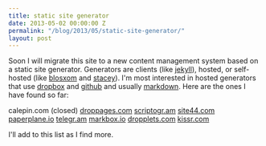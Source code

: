```yaml
---
title: static site generator
date: 2013-05-02 00:00:00 Z
permalink: "/blog/2013/05/static-site-generator/"
layout: post
---
```


Soon I will migrate this site to a new content management system based on a static site generator. Generators are clients (like [jekyll](http://jekyllrb.com)), hosted, or self-hosted (like [blosxom](http://blosxom.sourceforge.net) and [stacey](http://staceyapp.com)). I'm most interested in hosted generators that use [dropbox](http://dropbox.com) and [github](http://github.com) and usually [markdown](http://daringfireball.net/projects/markdown). Here are the ones I have found so far:

calepin.com (closed)
[droppages.com](http://droppages.com)
[scriptogr.am](http://scriptogr.am)
[site44.com](http://site44.com)
[paperplane.io][10]
[telegr.am][11]
[markbox.io][12]
[dropplets.com][13]
[kissr.com][14]

I'll add to this list as I find more.

   [10]: http://paperplane.io
   [11]: http://telegr.am
   [12]: http://markbox.io
   [13]: http://dropplets.com
   [14]: http://kissr.com
